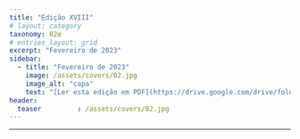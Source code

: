 ```yaml
---
title: "Edição XVIII"
# layout: category
taxonomy: 02e
# entries_layout: grid
excerpt: "Fevereiro de 2023"
sidebar:
  - title: "Fevereiro de 2023"
    image: /assets/covers/02.jpg
    image_alt: "capa"
    text: "[Ler esta edição em PDF](https://drive.google.com/drive/folders/1VLdTF70nA90paDFgnGAW3SXzm_IGp2ZS)"
header:
  teaser         : /assets/covers/02.jpg
---
```


---